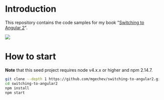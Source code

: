 # Introduction

This repository contains the code samples for my book "[Switching to Angular 2](https://www.packtpub.com/web-development/switching-angular-2)".

[![](https://raw.githubusercontent.com/mgechev/switching-to-angular2/master/img/book-ed1.jpg)](https://www.packtpub.com/web-development/switching-angular-2)

# How to start

**Note** that this seed project requires node v4.x.x or higher and npm 2.14.7.

```bash
git clone --depth 1 https://github.com/mgechev/switching-to-angular2.git
cd switching-to-angular2
npm install
npm start
```


